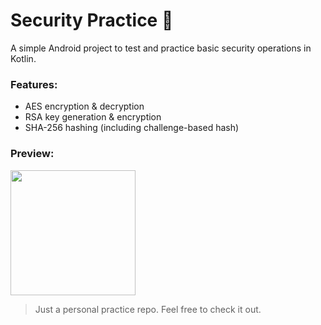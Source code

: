 # Security Practice 🔐

A simple Android project to test and practice basic security operations in Kotlin.

### Features:
- AES encryption & decryption
- RSA key generation & encryption
- SHA-256 hashing (including challenge-based hash)

### Preview:
<img src="https://github.com/user-attachments/assets/a1139cdf-d4dc-4fc4-8e58-79f0f6d3d2c5" width=200>

> Just a personal practice repo. Feel free to check it out.
